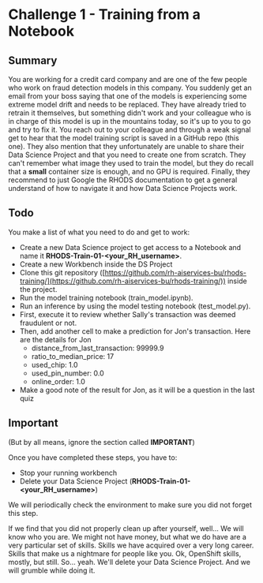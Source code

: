 # Challenge 1 - Training from a Notebook

## Summary

You are working for a credit card company and are one of the few people who work on fraud detection models in this company.
You suddenly get an email from your boss saying that one of the models is experiencing some extreme model drift and needs to be replaced. They have already tried to retrain it themselves, but something didn't work and your colleague who is in charge of this model is up in the mountains today, so it's up to you to go and try to fix it.
You reach out to your colleague and through a weak signal get to hear that the model training script is saved in a GitHub repo (this one).
They also mention that they unfortunately are unable to share their Data Science Project and that you need to create one from scratch. They can't remember what image they used to train the model, but they do recall that a **small** container size is enough, and no GPU is required.
Finally, they recommend to just Google the RHODS documentation to get a general understand of how to navigate it and how Data Science Projects work.

## Todo

You make a list of what you need to do and get to work:

- Create a new Data Science project to get access to a Notebook and name it **RHODS-Train-01-<your_RH_username>**.
- Create a new Workbench inside the DS Project
- Clone this git repository ([https://github.com/rh-aiservices-bu/rhods-training/](https://github.com/rh-aiservices-bu/rhods-training/)) inside the project.
- Run the model training notebook (train_model.ipynb).
- Run an inference by using the model testing notebook (test_model.py).
- First, execute it to review whether Sally's transaction was deemed fraudulent or not.
- Then, add another cell to make a prediction for Jon's transaction. Here are the details for Jon
  - distance_from_last_transaction: 99999.9
  - ratio_to_median_price: 17
  - used_chip: 1.0
  - used_pin_number: 0.0
  - online_order: 1.0
- Make a good note of the result for Jon, as it will be a question in the last quiz

## Important

(But by all means, ignore the section called **IMPORTANT**)

Once you have completed these steps, you have to:
- Stop your running workbench
- Delete your Data Science Project (**RHODS-Train-01-<your_RH_username>**)

We will periodically check the environment to make sure you did not forget this step.

If we find that you did not properly clean up after yourself, well...
We will know who you are. We might not have money, but what we do have are a very particular set of skills. Skills we have acquired over a very long career. Skills that make us a nightmare for people like you. Ok, OpenShift skills, mostly, but still. So... yeah. We'll delete your Data Science Project. And we will grumble while doing it.
